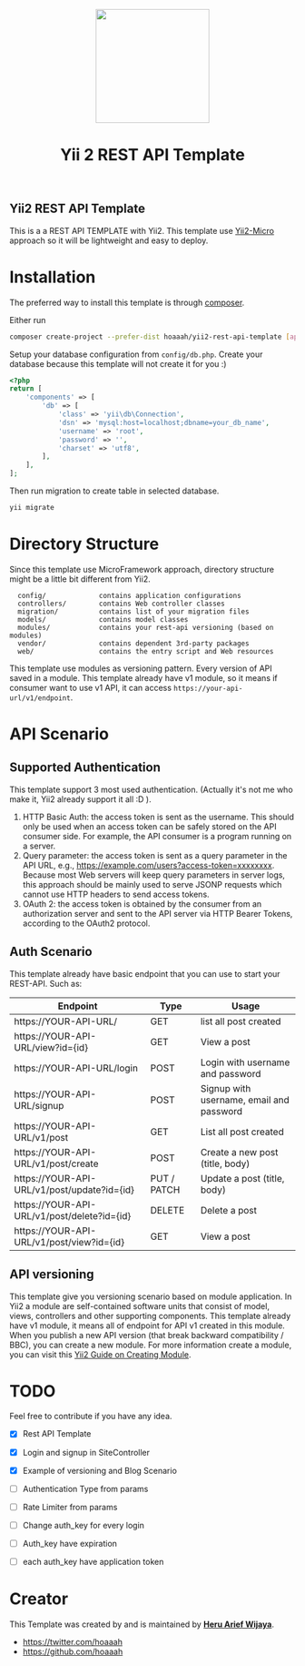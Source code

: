 <p align="center">
    <a href="https://github.com/yiisoft" target="_blank">
        <img src="https://belajararief.com/images/yii2.png" height="200px">
    </a>
    <h1 align="center">Yii 2 REST API Template</h1>
    <br>
</p>

Yii2 REST API Template
-------------------
This is a a REST API TEMPLATE with Yii2. This template use [Yii2-Micro](https://github.com/hoaaah/yii2-micro) approach so it will be lightweight and easy to deploy.


# Installation

The preferred way to install this template is through [composer](http://getcomposer.org/download/).

Either run

```bash
composer create-project --prefer-dist hoaaah/yii2-rest-api-template [app_name]
```

Setup your database configuration from `config/db.php`. Create your database because this template will not create it for you :)

```php
<?php
return [
    'components' => [
        'db' => [
            'class' => 'yii\db\Connection',
            'dsn' => 'mysql:host=localhost;dbname=your_db_name',
            'username' => 'root',
            'password' => '',
            'charset' => 'utf8',
        ],
    ],
];

```

Then run migration to create table in selected database.

```bash
yii migrate
```

# Directory Structure
Since this template use MicroFramework approach, directory structure might be a little bit different from Yii2.

      config/             contains application configurations
      controllers/        contains Web controller classes
      migration/          contains list of your migration files
      models/             contains model classes
      modules/            contains your rest-api versioning (based on modules)
      vendor/             contains dependent 3rd-party packages
      web/                contains the entry script and Web resources

This template use modules as versioning pattern. Every version of API saved in a module. This template already have v1 module, so it means if consumer want to use v1 API, it can access `https://your-api-url/v1/endpoint`.


# API Scenario
## Supported Authentication
This template support 3 most used authentication. (Actually it's not me who make it, Yii2 already support it all :D ).

1. HTTP Basic Auth:  the access token is sent as the username. This should only be used when an access token can be safely stored on the API consumer side. For example, the API consumer is a program running on a server.
2. Query parameter: the access token is sent as a query parameter in the API URL, e.g., https://example.com/users?access-token=xxxxxxxx. Because most Web servers will keep query parameters in server logs, this approach should be mainly used to serve JSONP requests which cannot use HTTP headers to send access tokens.
3. OAuth 2: the access token is obtained by the consumer from an authorization server and sent to the API server via HTTP Bearer Tokens, according to the OAuth2 protocol.

## Auth Scenario
This template already have basic endpoint that you can use to start your REST-API. Such as:

Endpoint | Type |Usage
---------|------|-----
https://YOUR-API-URL/ | GET| list all post created
https://YOUR-API-URL/view?id={id} | GET| View a post
https://YOUR-API-URL/login | POST | Login with username and password
https://YOUR-API-URL/signup | POST | Signup with username, email and password
https://YOUR-API-URL/v1/post | GET | List all post created
https://YOUR-API-URL/v1/post/create | POST | Create a new post (title, body)
https://YOUR-API-URL/v1/post/update?id={id} | PUT / PATCH | Update a post (title, body)
https://YOUR-API-URL/v1/post/delete?id={id} | DELETE | Delete a post
https://YOUR-API-URL/v1/post/view?id={id} | GET | View a post 


## API versioning
This template give you versioning scenario based on module application. In Yii2 a module are self-contained software units that consist of model, views, controllers and other supporting components. This template already have v1 module, it means all of endpoint for API v1 created in this module. When you publish a new API version (that break backward compatibility / BBC), you can create a new module. For more information create a module, you can visit this [Yii2 Guide on Creating Module](https://www.yiiframework.com/doc/guide/2.0/en/structure-modules).


# TODO
Feel free to contribute if you have any idea.
- [x] Rest API Template
- [x] Login and signup in SiteController
- [x] Example of versioning and Blog Scenario
- [ ] Authentication Type from params
- [ ] Rate Limiter from params
- [ ] Change auth_key for every login
- [ ] Auth_key have expiration
- [ ] each auth_key have application token


# Creator

This Template was created by and is maintained by **[Heru Arief Wijaya](http://belajararief.com/)**.

* https://twitter.com/hoaaah
* https://github.com/hoaaah
